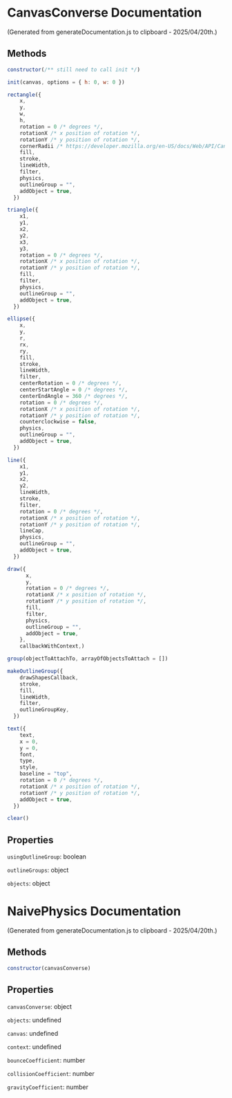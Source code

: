 # CanvasConverse Documentation

(Generated from generateDocumentation.js to clipboard - 2025/04/20th.)

## Methods

```js
constructor(/** still need to call init */)
```

```js
init(canvas, options = { h: 0, w: 0 })
```

```js
rectangle({
    x,
    y,
    w,
    h,
    rotation = 0 /* degrees */,
    rotationX /* x position of rotation */,
    rotationY /* y position of rotation */,
    cornerRadii /* https://developer.mozilla.org/en-US/docs/Web/API/CanvasRenderingContext2D/roundRect */,
    fill,
    stroke,
    lineWidth,
    filter,
    physics,
    outlineGroup = "",
    addObject = true,
  })
```

```js
triangle({
    x1,
    y1,
    x2,
    y2,
    x3,
    y3,
    rotation = 0 /* degrees */,
    rotationX /* x position of rotation */,
    rotationY /* y position of rotation */,
    fill,
    filter,
    physics,
    outlineGroup = "",
    addObject = true,
  })
```

```js
ellipse({
    x,
    y,
    r,
    rx,
    ry,
    fill,
    stroke,
    lineWidth,
    filter,
    centerRotation = 0 /* degrees */,
    centerStartAngle = 0 /* degrees */,
    centerEndAngle = 360 /* degrees */,
    rotation = 0 /* degrees */,
    rotationX /* x position of rotation */,
    rotationY /* y position of rotation */,
    counterclockwise = false,
    physics,
    outlineGroup = "",
    addObject = true,
  })
```

```js
line({
    x1,
    y1,
    x2,
    y2,
    lineWidth,
    stroke,
    filter,
    rotation = 0 /* degrees */,
    rotationX /* x position of rotation */,
    rotationY /* y position of rotation */,
    lineCap,
    physics,
    outlineGroup = "",
    addObject = true,
  })
```

```js
draw({
      x,
      y,
      rotation = 0 /* degrees */,
      rotationX /* x position of rotation */,
      rotationY /* y position of rotation */,
      fill,
      filter,
      physics,
      outlineGroup = "",
      addObject = true,
    },
    callbackWithContext,)
```

```js
group(objectToAttachTo, arrayOfObjectsToAttach = [])
```

```js
makeOutlineGroup({
    drawShapesCallback,
    stroke,
    fill,
    lineWidth,
    filter,
    outlineGroupKey,
  })
```

```js
text({
    text,
    x = 0,
    y = 0,
    font,
    type,
    style,
    baseline = "top",
    rotation = 0 /* degrees */,
    rotationX /* x position of rotation */,
    rotationY /* y position of rotation */,
    addObject = true,
  })
```

```js
clear()
```

## Properties

`usingOutlineGroup`: boolean

`outlineGroups`: object

`objects`: object

# NaivePhysics Documentation

(Generated from generateDocumentation.js to clipboard - 2025/04/20th.)

## Methods

```js
constructor(canvasConverse)
```

## Properties

`canvasConverse`: object

`objects`: undefined

`canvas`: undefined

`context`: undefined

`bounceCoefficient`: number

`collisionCoefficient`: number

`gravityCoefficient`: number
